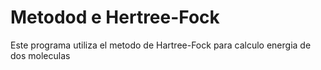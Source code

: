 # Metodod e Hertree-Fock

Este programa utiliza el metodo de Hartree-Fock para calculo energia de dos moleculas
